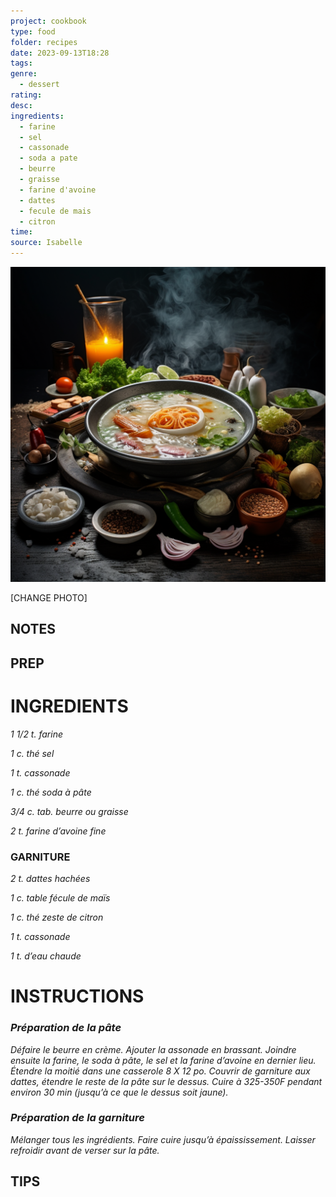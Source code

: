 ```yaml
---
project: cookbook
type: food
folder: recipes
date: 2023-09-13T18:28
tags: 
genre:
  - dessert
rating: 
desc: 
ingredients:
  - farine
  - sel
  - cassonade
  - soda a pate
  - beurre
  - graisse
  - farine d'avoine
  - dattes
  - fecule de mais
  - citron
time: 
source: Isabelle
---
```


![IMAGE](_default.png)


[CHANGE PHOTO]


## NOTES




## PREP


# INGREDIENTS

_1 1/2 t. farine_

_1 c. thé sel_

_1 t. cassonade_

_1 c. thé soda à pâte_

_3/4 c. tab. beurre ou graisse_

_2 t. farine d’avoine fine_


### GARNITURE

_2 t. dattes hachées_

_1 c. table fécule de maïs_

_1 c. thé zeste de citron_

_1 t. cassonade_

_1 t. d’eau chaude_



# INSTRUCTIONS

### _Préparation de la pâte_

_Défaire le beurre en crème. Ajouter la assonade_
_en brassant. Joindre ensuite la farine,_
_le soda à pâte, le sel et la farine d’avoine en_
_dernier lieu. Étendre la moitié dans une casserole_
_8 X 12 po. Couvrir de garniture aux dattes,_
_étendre le reste de la pâte sur le dessus. Cuire_
_à 325-350F pendant environ 30 min (jusqu’à_
_ce que le dessus soit jaune)._

### _Préparation de la garniture_

_Mélanger tous les ingrédients. Faire cuire jusqu’à_
_épaississement. Laisser refroidir avant_
_de verser sur la pâte._

## TIPS



